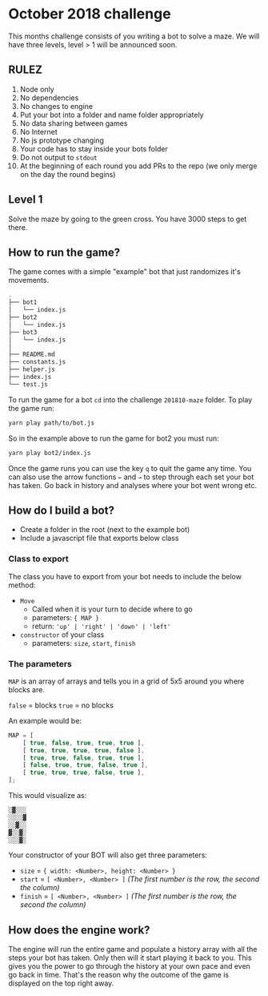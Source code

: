 October 2018 challenge
======================

This months challenge consists of you writing a bot to solve a maze.
We will have three levels, level > 1 will be announced soon.

## RULEZ

1. Node only
1. No dependencies
1. No changes to engine
1. Put your bot into a folder and name folder appropriately
1. No data sharing between games
1. No Internet
1. No js prototype changing
1. Your code has to stay inside your bots folder
1. Do not output to `stdout`
1. At the beginning of each round you add PRs to the repo (we only merge on the day the round begins)

## Level 1

Solve the maze by going to the green cross.
You have 3000 steps to get there.

## How to run the game?

The game comes with a simple "example" bot that just randomizes it's movements.

```sh
.
├── bot1
│   └── index.js
├── bot2
│   └── index.js
├── bot3
│   └── index.js
│
├── README.md
├── constants.js
├── helper.js
├── index.js
└── test.js
```

To run the game for a bot `cd` into the challenge `201810-maze` folder.
To play the game run:

```sh
yarn play path/to/bot.js
```

So in the example above to run the game for bot2 you must run:

```sh
yarn play bot2/index.js
```

Once the game runs you can use the key `q` to quit the game any time.
You can also use the arrow functions `←` and `→` to step through each set your bot has taken.
Go back in history and analyses where your bot went wrong etc.

## How do I build a bot?

- Create a folder in the root (next to the example bot)
- Include a javascript file that exports below class

### Class to export

The class you have to export from your bot needs to include the below method:

- `Move`
	- Called when it is your turn to decide where to go
	- parameters: `{ MAP }`
	- return: `'up' | 'right' | 'down' | 'left'`
- `constructor` of your class
	- parameters: `size`, `start`, `finish`

### The parameters

`MAP` is an array of arrays and tells you in a grid of 5x5 around you where blocks are.

`false` = blocks
`true` = no blocks

An example would be:

```js
MAP = [
	[ true, false, true, true, true ],
	[ true, true, true, true, false ],
	[ true, true, false, true, true ],
	[ false, true, true, false, true ],
	[ true, true, true, false, true ],
];
```
This would visualize as:

```sh
░▓░░░
░░░░▓
░░▓░░
▓░░▓░
░░░▓░
```

Your constructor of your BOT will also get three parameters:

- `size` = `{ width: <Number>, height: <Number> }`
- `start` = `[ <Number>, <Number> ]` _(The first number is the row, the second the column)_
- `finish` = `[ <Number>, <Number> ]` _(The first number is the row, the second the column)_

## How does the engine work?

The engine will run the entire game and populate a history array with all the steps your bot has taken.
Only then will it start playing it back to you.
This gives you the power to go through the history at your own pace and even go back in time.
That's the reason why the outcome of the game is displayed on the top right away.
